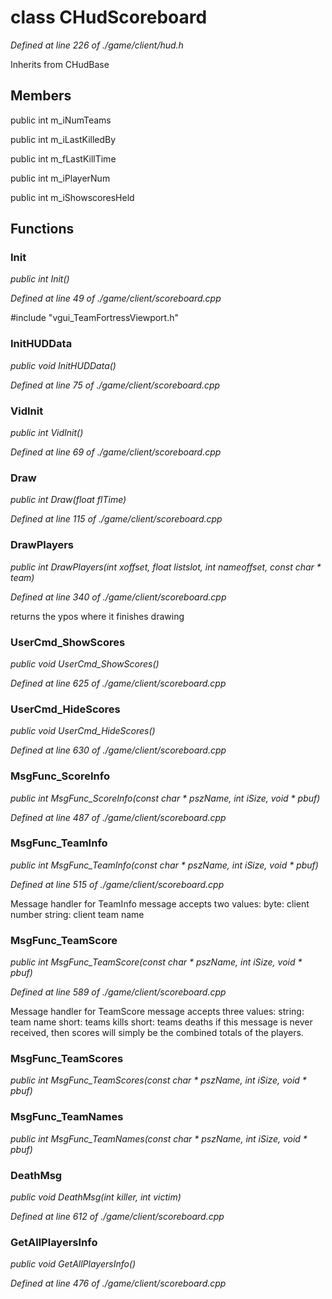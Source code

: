 # class CHudScoreboard

*Defined at line 226 of ./game/client/hud.h*

Inherits from CHudBase



## Members

public int m_iNumTeams

public int m_iLastKilledBy

public int m_fLastKillTime

public int m_iPlayerNum

public int m_iShowscoresHeld



## Functions

### Init

*public int Init()*

*Defined at line 49 of ./game/client/scoreboard.cpp*

#include "vgui_TeamFortressViewport.h"

### InitHUDData

*public void InitHUDData()*

*Defined at line 75 of ./game/client/scoreboard.cpp*

### VidInit

*public int VidInit()*

*Defined at line 69 of ./game/client/scoreboard.cpp*

### Draw

*public int Draw(float flTime)*

*Defined at line 115 of ./game/client/scoreboard.cpp*

### DrawPlayers

*public int DrawPlayers(int xoffset, float listslot, int nameoffset, const char * team)*

*Defined at line 340 of ./game/client/scoreboard.cpp*

 returns the ypos where it finishes drawing

### UserCmd_ShowScores

*public void UserCmd_ShowScores()*

*Defined at line 625 of ./game/client/scoreboard.cpp*

### UserCmd_HideScores

*public void UserCmd_HideScores()*

*Defined at line 630 of ./game/client/scoreboard.cpp*

### MsgFunc_ScoreInfo

*public int MsgFunc_ScoreInfo(const char * pszName, int iSize, void * pbuf)*

*Defined at line 487 of ./game/client/scoreboard.cpp*

### MsgFunc_TeamInfo

*public int MsgFunc_TeamInfo(const char * pszName, int iSize, void * pbuf)*

*Defined at line 515 of ./game/client/scoreboard.cpp*

 Message handler for TeamInfo message accepts two values:		byte: client number		string: client team name

### MsgFunc_TeamScore

*public int MsgFunc_TeamScore(const char * pszName, int iSize, void * pbuf)*

*Defined at line 589 of ./game/client/scoreboard.cpp*

 Message handler for TeamScore message accepts three values:		string: team name		short: teams kills		short: teams deaths  if this message is never received, then scores will simply be the combined totals of the players.

### MsgFunc_TeamScores

*public int MsgFunc_TeamScores(const char * pszName, int iSize, void * pbuf)*

### MsgFunc_TeamNames

*public int MsgFunc_TeamNames(const char * pszName, int iSize, void * pbuf)*

### DeathMsg

*public void DeathMsg(int killer, int victim)*

*Defined at line 612 of ./game/client/scoreboard.cpp*

### GetAllPlayersInfo

*public void GetAllPlayersInfo()*

*Defined at line 476 of ./game/client/scoreboard.cpp*



